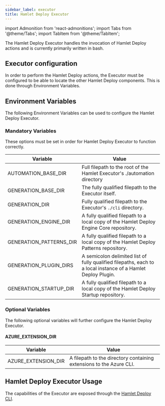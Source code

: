 ```yaml
---
sidebar_label: executor
title: Hamlet Deploy Executor
---
```

import Admonition from 'react-admonitions';
import Tabs from '@theme/Tabs';
import TabItem from '@theme/TabItem';

The Hamlet Deploy Executor handles the invocation of Hamlet Deploy actions and is currently primarily written in bash.

## Executor configuration

In order to perform the Hamlet Deploy actions, the Executor must be configured to be able to locate the other Hamlet Deploy components. This is done through Environment Variables. 

## Environment Variables

The following Environment Variables can be used to configure the Hamlet Deploy Executor.

### Mandatory Variables

These options must be set in order for Hamlet Deploy Executor to function correctly.

| Variable                	| Value                                                                                                        	|
|-------------------------	|--------------------------------------------------------------------------------------------------------------	|
| AUTOMATION_BASE_DIR     	| Full filepath to the root of the Hamlet Executor's ./automation directory                                    	|
| GENERATION_BASE_DIR     	| The fully qualified filepath to the Executor itself.                                                         	|
| GENERATION_DIR          	| Fully qualified filepath to the Executor's `./cli` directory.                                                	|
| GENERATION_ENGINE_DIR   	| A fully qualified filepath to a local copy of the Hamlet Deploy Engine Core repository.                      	|
| GENERATION_PATTERNS_DIR 	| A fully qualified filepath to a local copy of the Hamlet Deploy Patterns repository.                         	|
| GENERATION_PLUGIN_DIRS  	| A semicolon delimited list of fully qualified filepaths, each to a local instance of a Hamlet Deploy Plugin. 	|
| GENERATION_STARTUP_DIR  	| A fully qualified filepath to a local copy of the Hamlet Deploy Startup repository.                          	|


### Optional Variables

The following optional variables will further configure the Hamlet Deploy Executor.

#### AZURE_EXTENSION_DIR

| Variable            	| Value                                                               	|
|---------------------	|---------------------------------------------------------------------	|
| AZURE_EXTENSION_DIR 	| A filepath to the directory containing extensions to the Azure CLI. 	|

## Hamlet Deploy Executor Usage

The capabilities of the Executor are exposed through the [Hamlet Deploy CLI](cli).